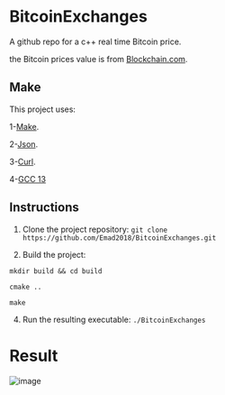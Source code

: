 # BitcoinExchanges

A github repo for a c++ real time Bitcoin price.

the Bitcoin prices value is from  [Blockchain.com](https://blockchain.info/ticker).

## Make
This project uses:

1-[Make](https://www.gnu.org/software/make/).

2-[Json](https://github.com/nlohmann/json).

3-[Curl](https://curl.se).

4-[GCC 13](https://phoenixnap.com/kb/install-gcc-ubuntu)

## Instructions

1. Clone the project repository: `git clone https://github.com/Emad2018/BitcoinExchanges.git`

2. Build the project:
   
`mkdir build && cd build`

`cmake ..`

`make`

4. Run the resulting executable: `./BitcoinExchanges`

# Result

![image](https://github.com/Emad2018/BitcoinExchanges/assets/41543605/76341533-0499-4b8c-b7f8-2bbd5c5e177a)

